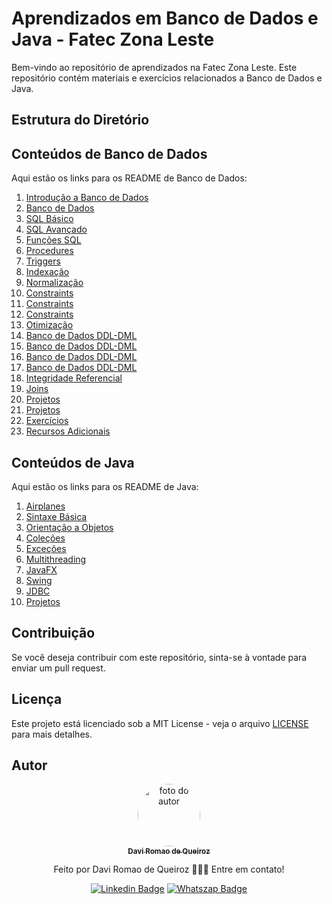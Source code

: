 # Aprendizados em Banco de Dados e Java - Fatec Zona Leste

Bem-vindo ao repositório de aprendizados na Fatec Zona Leste. Este repositório contém materiais e exercícios relacionados a Banco de Dados e Java.

## Estrutura do Diretório


## Conteúdos de Banco de Dados

Aqui estão os links para os README de Banco de Dados:

1. [Introdução a Banco de Dados](Banco_de_Dados/EX01-Exercicios-Extras-Pt1-main/README.md)
2. [Banco de Dados](Banco_de_Dados/EX02-Exercicios-Extras-Pt1--main/README.md)
3. [SQL Básico](Banco_de_Dados/EX03-Exercicios-Extras-Pt1--main/README.md)
4. [SQL Avançado](Banco_de_Dados/EXERCICIO-UNION-LAB-DE-BD-main/README.md)
5. [Funções SQL](Banco_de_Dados/LabBD-Cursores-Aula--main/README.md)
6. [Procedures](Banco_de_Dados/Exercicio-Procedures-QueryDinamica-main/README.md)
7. [Triggers](Banco_de_Dados/LabBD-Triggers-Aula-main/README.md)
8. [Indexação](Banco_de_Dados/Programacao-Estruturada-SQL-main/README.md)
9. [Normalização](Banco_de_Dados/ProgramacaoSQL-main/README.md)
10. [Constraints](Banco_de_Dados/SQL-Constraints-Livraria-main/README.md)
11. [Constraints](Banco_de_Dados/SQL-Constraints3-Maternidade-main/README.md)
12. [Constraints](Banco_de_Dados/SQL-Constraints3-Mecanica-main/README.md)
13. [Otimização](Banco_de_Dados/SQL-DDL-DML-Locadora-SelectCase-Subquery-main/README.md)
14. [Banco de Dados DDL-DML](Banco_de_Dados/SQL-DDL-DML-Locadora-Selects-Agregacao-main/README.md)
15. [Banco de Dados DDL-DML](Banco_de_Dados/SQL-DDL-DML-Locadora-Selects-Join-main/README.md)
16. [Banco de Dados DDL-DML](Banco_de_Dados/SQL-DDL-DML-Locadora-Selects-Agregacao-main/README.md)
17. [Banco de Dados DDL-DML](Banco_de_Dados/SQL-DDL-DML-Locadora-Selects-Join-main/README.md)
18. [Integridade Referencial](Banco_de_Dados/SQL-DDL-DML-Locadora-main/README.md)
19. [Joins](Banco_de_Dados/SQL-DDL-DML-Project-Select-Join-main/README.md)
20. [Projetos](Banco_de_Dados/SQL-DDL-DML-Project-SelectCase-Subquery-main/README.md)
21. [Projetos](Banco_de_Dados/SQL-DDL-DML-Project-main/README.md)
22. [Exercícios](Banco_de_Dados/SQL-DDL-DML-Select-Agregacao-main/README.md)
23. [Recursos Adicionais](Banco_de_Dados/Tarefa-LabBD-Cursores-main/README.md)

## Conteúdos de Java

Aqui estão os links para os README de Java:

1. [Airplanes](Java/Airplanes-master)
2. [Sintaxe Básica](Java/02_sintaxe_basica/README.md)
3. [Orientação a Objetos](Java/03_orientacao_a_objetos/README.md)
4. [Coleções](Java/04_colecoes/README.md)
5. [Exceções](Java/05_excecoes/README.md)
6. [Multithreading](Java/06_multithreading/README.md)
7. [JavaFX](Java/07_javafx/README.md)
8. [Swing](Java/08_swing/README.md)
9. [JDBC](Java/09_jdbc/README.md)
10. [Projetos](Java/10_projetos/README.md)

## Contribuição

Se você deseja contribuir com este repositório, sinta-se à vontade para enviar um pull request.

## Licença

Este projeto está licenciado sob a MIT License - veja o arquivo [LICENSE](LICENSE) para mais detalhes.

## Autor
<div align="center">
<a href="https://www.linkedin.com/in/felype-dantas-dos-santos-94497b193?utm_source=share&utm_campaign=share_via&utm_content=profile&utm_medium=android_app">
<img style="border-radius: 50%;" src="https://github.com/DaviQzR.png" width="100px;" alt="foto do autor"/>
 <br/>
 <sub><b>Davi Romao de Queiroz</b></sub></a> <a href="https://www.linkedin.com/in/felype-dantas-dos-santos-94497b193?utm_source=share&utm_campaign=share_via&utm_content=profile&utm_medium=android_app" title="Linkedin"> </a>


Feito por Davi Romao de Queiroz 👨🏻‍💻 Entre em contato!

[![Linkedin Badge](https://img.shields.io/badge/DaviQzR-0A66C2.svg?style=for-the-badge&logo=LinkedIn&logoColor=white)](https://www.linkedin.com/in/daviqzdev/)
[![Whatszap Badge](https://img.shields.io/badge/DaviQzR-25D366.svg?style=for-the-badge&logo=WhatsApp&logoColor=white)](https://wa.me/qr/LBYLMDIL5RVGI1)
</div>
